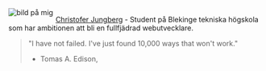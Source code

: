 <img src="img/byline.jpg" alt="bild på mig" class="bylinePiture" style="float:left; padding-right: 5px;">

[Christofer Jungberg](http://localhost:8082/dbwebb/htmlphp/me/kmom06/me6/me.php)  - Student på Blekinge tekniska högskola som har ambitionen att bli en fullfjädrad webutvecklare.

> "I have not failed. I've just found 10,000 ways that won't work."  
> - Tomas A. Edison,
